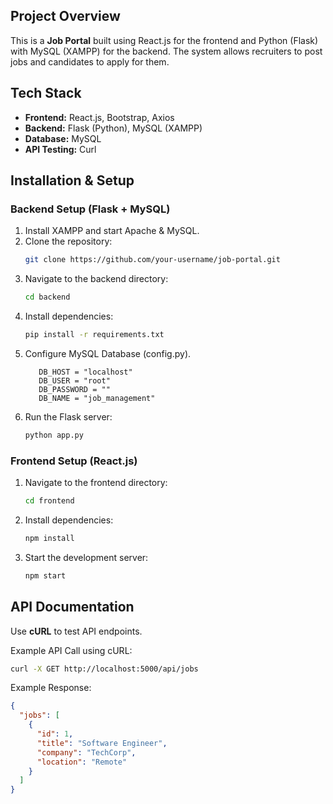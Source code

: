 ## Project Overview
This is a **Job Portal** built using React.js for the frontend and Python (Flask) with MySQL (XAMPP) for the backend. 
The system allows recruiters to post jobs and candidates to apply for them.

## Tech Stack
- **Frontend:** React.js, Bootstrap, Axios
- **Backend:** Flask (Python), MySQL (XAMPP)
- **Database:** MySQL
- **API Testing:** Curl

##  Installation & Setup

###  Backend Setup (Flask + MySQL)
1. Install XAMPP and start Apache & MySQL.
2. Clone the repository:  
   ```bash
   git clone https://github.com/your-username/job-portal.git
   ```
3. Navigate to the backend directory:  
   ```bash
   cd backend
   ```
4. Install dependencies:  
   ```bash
   pip install -r requirements.txt
   ```
5. Configure MySQL Database (config.py).
   ```
      DB_HOST = "localhost"
      DB_USER = "root"
      DB_PASSWORD = ""
      DB_NAME = "job_management"
   ```
6. Run the Flask server:  
   ```bash
   python app.py
   ```

###  Frontend Setup (React.js)
1. Navigate to the frontend directory:  
   ```bash
   cd frontend
   ```
2. Install dependencies:  
   ```bash
   npm install
   ```
3. Start the development server:  
   ```bash
   npm start
   ```

##  API Documentation
Use **cURL** to test API endpoints.

Example API Call using cURL:  
```bash
curl -X GET http://localhost:5000/api/jobs
```
Example Response:
```json
{
  "jobs": [
    {
      "id": 1,
      "title": "Software Engineer",
      "company": "TechCorp",
      "location": "Remote"
    }
  ]
}
```







